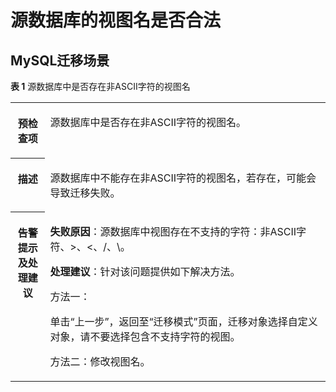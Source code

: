 # 源数据库的视图名是否合法<a name="drs_11_0072"></a>

## MySQL迁移场景<a name="section16277121116161"></a>

**表 1**  源数据库中是否存在非ASCII字符的视图名

<a name="table18108192214474"></a>
<table><tbody><tr id="row19108192294711"><th class="firstcol" valign="top" width="11%" id="mcps1.2.3.1.1"><p id="p191087222477"><a name="p191087222477"></a><a name="p191087222477"></a><strong id="b13108162214473"><a name="b13108162214473"></a><a name="b13108162214473"></a>预检查项</strong></p>
</th>
<td class="cellrowborder" valign="top" width="89%" headers="mcps1.2.3.1.1 "><p id="p01081022104711"><a name="p01081022104711"></a><a name="p01081022104711"></a>源数据库中是否存在非ASCII字符的视图名。</p>
</td>
</tr>
<tr id="row3108132254714"><th class="firstcol" valign="top" width="11%" id="mcps1.2.3.2.1"><p id="p1710810224473"><a name="p1710810224473"></a><a name="p1710810224473"></a><strong id="b510892211472"><a name="b510892211472"></a><a name="b510892211472"></a>描述</strong></p>
</th>
<td class="cellrowborder" valign="top" width="89%" headers="mcps1.2.3.2.1 "><p id="p15372705185323"><a name="p15372705185323"></a><a name="p15372705185323"></a>源数据库中不能存在非ASCII字符的视图名，若存在，可能会导致迁移失败。</p>
</td>
</tr>
<tr id="row212432224711"><th class="firstcol" valign="top" width="11%" id="mcps1.2.3.3.1"><p id="p1412462211472"><a name="p1412462211472"></a><a name="p1412462211472"></a><strong id="b111246227470"><a name="b111246227470"></a><a name="b111246227470"></a>告警提示及<strong id="b15891153114115"><a name="b15891153114115"></a><a name="b15891153114115"></a>处理建议</strong></strong></p>
</th>
<td class="cellrowborder" valign="top" width="89%" headers="mcps1.2.3.3.1 "><p id="p18705213564"><a name="p18705213564"></a><a name="p18705213564"></a><strong id="b16814162110612"><a name="b16814162110612"></a><a name="b16814162110612"></a>失败原因</strong>：源数据库中视图存在不支持的字符：非ASCII字符、&gt;、&lt;、/、\。</p>
<p id="p827614571444"><a name="p827614571444"></a><a name="p827614571444"></a><strong id="b1727635714418"><a name="b1727635714418"></a><a name="b1727635714418"></a>处理建议</strong>：针对该问题提供如下解决方法。</p>
<p id="p197951722519"><a name="p197951722519"></a><a name="p197951722519"></a>方法一：</p>
<p id="p984711271957"><a name="p984711271957"></a><a name="p984711271957"></a>单击“上一步”，返回至“迁移模式”页面，迁移对象选择自定义对象，请不要选择包含不支持字符的视图。</p>
<p id="p154113330511"><a name="p154113330511"></a><a name="p154113330511"></a>方法二：修改视图名。</p>
</td>
</tr>
</tbody>
</table>

